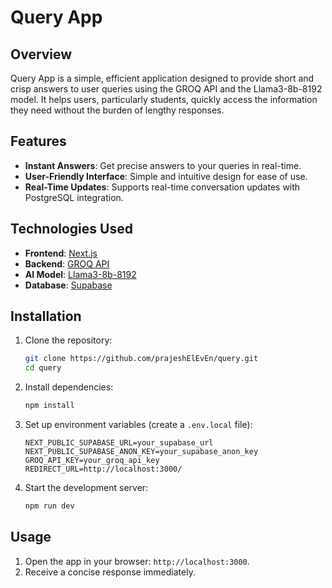 # Query App

## Overview

Query App is a simple, efficient application designed to provide short and crisp answers to user queries using the GROQ API and the Llama3-8b-8192 model. It helps users, particularly students, quickly access the information they need without the burden of lengthy responses.

## Features

- **Instant Answers**: Get precise answers to your queries in real-time.
- **User-Friendly Interface**: Simple and intuitive design for ease of use.
- **Real-Time Updates**: Supports real-time conversation updates with PostgreSQL integration.

## Technologies Used

- **Frontend**: [Next.js](https://nextjs.org/)
- **Backend**: [GROQ API](https://groq.com/)
- **AI Model**: [Llama3-8b-8192](https://huggingface.co/meta-llama/Meta-Llama-3-8B-Instruct)
- **Database**: [Supabase](https://supabase.com/)

## Installation

1. Clone the repository:
   ```bash
   git clone https://github.com/prajeshElEvEn/query.git
   cd query
   ```
2. Install dependencies:
   ```bash
   npm install
   ```
3. Set up environment variables (create a `.env.local` file):

   ```plaintext
   NEXT_PUBLIC_SUPABASE_URL=your_supabase_url
   NEXT_PUBLIC_SUPABASE_ANON_KEY=your_supabase_anon_key
   GROQ_API_KEY=your_groq_api_key
   REDIRECT_URL=http://localhost:3000/
   ```

4. Start the development server:
   ```bash
   npm run dev
   ```

## Usage

1. Open the app in your browser: `http://localhost:3000`.
2. Receive a concise response immediately.
